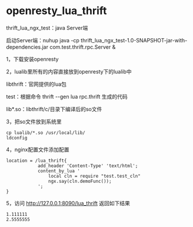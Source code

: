 # openresty_lua_thrift

thrift_lua_ngx_test：java Server端

启动Server端：nuhup java -cp thrift_lua_ngx_test-1.0-SNAPSHOT-jar-with-dependencies.jar com.test.thrift.rpc.Server &


1，下载安装openresty

2，lualib里所有的内容直接放到openresty下的lualib中

libthrift：官网提供的lua包

test：根据命令 thrift --gen lua rpc.thrift 生成的代码

lib*.so：libthrift/c/目录下编译后的so文件

3，把so文件放到系统里

```
cp lualib/*.so /usr/local/lib/
ldconfig
```

4，nginx配置文件添加配置

```
location = /lua_thrift{
            add_header 'Content-Type' 'text/html';
            content_by_lua '
                local cln = require "test.test_cln"
                ngx.say(cln.demoFunc());
            ';
}
```


5，访问 http://127.0.0.1:8090/lua_thrift 返回如下结果

```
1.111111
2.5555555
```